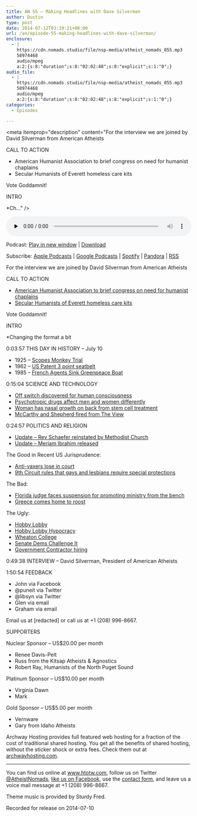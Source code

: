 ```yaml
---
title: AN 55 – Making Headlines with Dave Silverman
author: Dustin
type: post
date: 2014-07-12T03:19:21+00:00
url: /an/episode-55-making-headlines-with-dave-silverman/
enclosure:
  - |
    https://cdn.nomads.studio/file/nsp-media/atheist_nomads_055.mp3
    58974468
    audio/mpeg
    a:2:{s:8:"duration";s:8:"02:02:48";s:8:"explicit";s:1:"0";}
audio_file:
  - |
    https://cdn.nomads.studio/file/nsp-media/atheist_nomads_055.mp3
    58974468
    audio/mpeg
    a:2:{s:8:"duration";s:8:"02:02:48";s:8:"explicit";s:1:"0";}
categories:
  - Episodes

---
```

<div itemscope itemtype="http://schema.org/AudioObject">
  <meta itemprop="name" content="Episode 55 &#8211; Making Headlines with Dave Silverman" />
  
  <meta itemprop="uploadDate" content="2014-07-11T21:19:21-06:00" />
  
  <meta itemprop="encodingFormat" content="audio/mpeg" />
  
  <meta itemprop="duration" content="PT2H02M48S" />
  
  <meta itemprop="description" content="For the interview we are joined by David Silverman from American Atheists

CALL TO ACTION

* American Humanist Association to brief congress on need for humanist chaplains
* Secular Humanists of Everett homeless care kits

Vote Goddamnit!

INTRO

*Ch..." />
  
  <meta itemprop="contentUrl" content="https://dts.podtrac.com/redirect.mp3/cdn.nomads.studio/file/nsp-media/atheist_nomads_055.mp3" />
  
  <meta itemprop="contentSize" content="56.2" />
  </p> 
  
  <div class="powerpress_player" id="powerpress_player_8310">
    <audio class="wp-audio-shortcode" id="audio-5183-54" preload="none" style="width: 100%;" controls="controls"><source type="audio/mpeg" src="https://dts.podtrac.com/redirect.mp3/cdn.nomads.studio/file/nsp-media/atheist_nomads_055.mp3?_=54" /><a href="https://dts.podtrac.com/redirect.mp3/cdn.nomads.studio/file/nsp-media/atheist_nomads_055.mp3">https://dts.podtrac.com/redirect.mp3/cdn.nomads.studio/file/nsp-media/atheist_nomads_055.mp3</a></audio>
  </div>
</div>

<p class="powerpress_links powerpress_links_mp3">
  Podcast: <a href="https://dts.podtrac.com/redirect.mp3/cdn.nomads.studio/file/nsp-media/atheist_nomads_055.mp3" class="powerpress_link_pinw" target="_blank" title="Play in new window" onclick="return powerpress_pinw('https://htotw.com/?powerpress_pinw=5183-podcast');" rel="nofollow">Play in new window</a> | <a href="https://dts.podtrac.com/redirect.mp3/cdn.nomads.studio/file/nsp-media/atheist_nomads_055.mp3" class="powerpress_link_d" title="Download" rel="nofollow" download="atheist_nomads_055.mp3">Download</a>
</p>

<p class="powerpress_links powerpress_subscribe_links">
  Subscribe: <a href="https://podcasts.apple.com/us/podcast/humanists-take-on-the-world/id530050098?mt=2&ls=1" class="powerpress_link_subscribe powerpress_link_subscribe_itunes" target="_blank" title="Subscribe on Apple Podcasts" rel="nofollow">Apple Podcasts</a> | <a href="https://www.google.com/podcasts?feed=aHR0cDovL2F0aGVpc3Rub21hZHMubGlic3luLmNvbS9yc3M%3D" class="powerpress_link_subscribe powerpress_link_subscribe_googleplay" target="_blank" title="Subscribe on Google Podcasts" rel="nofollow">Google Podcasts</a> | <a href="https://open.spotify.com/show/3LzK2xZGike6Tc1GEMtMbr?si=LieN9SNuTpq96smuaUsH8A" class="powerpress_link_subscribe powerpress_link_subscribe_spotify" target="_blank" title="Subscribe on Spotify" rel="nofollow">Spotify</a> | <a href="https://www.pandora.com/podcast/atheist-nomads/PC:10122?corr=62071012&part=ug" class="powerpress_link_subscribe powerpress_link_subscribe_pandora" target="_blank" title="Subscribe on Pandora" rel="nofollow">Pandora</a> | <a href="https://htotw.com/feed/podcast/" class="powerpress_link_subscribe powerpress_link_subscribe_rss" target="_blank" title="Subscribe via RSS" rel="nofollow">RSS</a>
</p>

For the interview we are joined by David Silverman from American Atheists

CALL TO ACTION

* <a href="http://action.americanhumanist.org/p/dia/action/public/?action_KEY=16048" target="_blank" rel="noopener">American Humanist Association to brief congress on need for humanist chaplains</a>  
* <a href="https://www.indiegogo.com/projects/homeless-care-kits-supplies-for-people-in-need" target="_blank" rel="noopener">Secular Humanists of Everett homeless care kits</a>

Vote Goddamnit!

INTRO

*Changing the format a bit

0:03:57 THIS DAY IN HISTORY &#8211; July 10

* 1925 &#8211; <a href="http://www.history.com/this-day-in-history/monkey-trial-begins" target="_blank" rel="noopener">Scopes Monkey Trial</a>  
* 1962 &#8211; <a href="http://www.history.com/this-day-in-history/us-patent-issued-for-three-point-seatbelt" target="_blank" rel="noopener">US Patent 3 point seatbelt</a>  
* 1985 &#8211; <a href="http://www.history.com/this-day-in-history/the-sinking-of-the-irainbow-warriori" target="_blank" rel="noopener">French Agents Sink Greenpeace Boat</a>

0:15:04 SCIENCE AND TECHNOLOGY

* <a href="http://www.huffingtonpost.com/2014/07/08/brain-on-off-switch-consciousness-claustrum_n_5564040.html" target="_blank" rel="noopener">Off switch discovered for human consciousness</a>  
* <a href="http://www.scientificamerican.com/article/psychotropic-drugs-affect-men-and-women-differently/" target="_blank" rel="noopener">Psychotropic drugs affect men and women differently</a>  
* <a href="http://www.newscientist.com/article/dn25859-stem-cell-treatment-causes-nasal-growth-in-womans-back.html" target="_blank" rel="noopener">Woman has nasal growth on back from stem cell treatment</a>  
* <a href="http://richarddawkins.net/2014/06/anti-vaxxer-and-flat-earther-fired-from-the-view/" target="_blank" rel="noopener">McCarthy and Shepherd fired from The View</a>

0:24:57 POLITICS AND RELIGION

* <a href="www.nytimes.com/2014/06/25/us/methodist-panel-reinstates-defrocked-pastor.html" target="_blank" rel="noopener">Update &#8211; Rev Schaefer reinstated by Methodist Church</a>  
* <a href="https://uk.news.yahoo.com/sudans-meriam-ibrahim-freed-prison-130429397.html" target="_blank" rel="noopener">Update &#8211; Meriam Ibrahim released</a>

The Good in Recent US Jurisprudence:

* <a href="http://thinkprogress.org/health/2014/06/23/3452130/vaccine-new-york-city-lawsuit/" target="_blank" rel="noopener">Anti-vaxers lose in court</a>  
* <a href="http://bigstory.ap.org/article/court-rejects-appeal-gay-jury-selection-case" target="_blank" rel="noopener">9th Circuit rules that gays and lesbians require special protections</a>

The Bad:

* <a href="http://www.tallahassee.com/story/news/2014/01/29/leon-judge-faces-fine-suspension-reprimand/4989041/" target="_blank" rel="noopener">Florida judge faces suspension for promoting ministry from the bench</a>  
* <a href="http://whnt.com/2014/06/26/breaking-local-wiccan-uninvited-to-give-city-council-invocation-due-to-community-fears/" target="_blank" rel="noopener">Greece comes home to roost</a>

The Ugly:

* <a href="http://www.politico.com/story/2014/06/supreme-court-hobby-lobby-decision-contraception-mandate-108429.html" target="_blank" rel="noopener">Hobby Lobby</a>  
* <a href="http://www.motherjones.com/politics/2014/04/hobby-lobby-retirement-plan-invested-emergency-contraception-and-abortion-drug-makers" target="_blank" rel="noopener">Hobby Lobby Hypocracy</a>  
* <a href="http://www.msnbc.com/msnbc/sotomayor-blistering-dissent-contraception-case" target="_blank" rel="noopener">Wheaton College</a>  
* <a href="http://www.nytimes.com/2014/07/09/us/politics/democrats-draft-bill-to-override-contraception-ruling.html" target="_blank" rel="noopener">Senate Dems Challenge It</a>  
* <a href="http://talkingpointsmemo.com/livewire/religious-groups-lgbt-hiring-hobby-lobby" target="_blank" rel="noopener">Government Contractor hiring</a>

0:49:38 INTERVIEW &#8211; David Silverman, President of American Atheists

1:50:54 FEEDBACK

* John via Facebook  
* @puneit via Twitter  
* @libsyn via Twitter  
* Glen via email  
* Graham via email

Email us at [redacted] or call us at +1 (208) 996-8667.

SUPPORTERS

Nuclear Sponsor &#8211; US$20.00 per month  
* Renee Davis-Pelt  
* Russ from the Kitsap Atheists & Agnostics  
* Robert Ray, Humanists of the North Puget Sound

Platinum Sponsor – US$10.00 per month  
* Virginia Dawn  
* Mark

Gold Sponsor – US$5.00 per month  
* Vernware  
* Gary from Idaho Atheists

Archway Hosting provides full featured web hosting for a fraction of the cost of traditional shared hosting. You get all the benefits of shared hosting, without the sticker shock or extra fees. Check them out at <a href="http://archwayhosting.com/" target="_blank" rel="noopener">archwayhosting.com</a>.

<hr width="500" />

You can find us online at <a href="https://www.htotw.com/" target="_blank" rel="noopener">www.htotw.com</a>, follow us on Twitter <a href="https://htotw.com/twitter" target="_blank" rel="noopener">@AtheistNomads</a>, <a href="https://htotw.com/facebook" target="_blank" rel="noopener">like us on Facebook</a>, use the [contact form](https://htotw.com/contact), and leave us a voice mail message at +1 (208) 996-8667.

Theme music is provided by Sturdy Fred.

Recorded for release on 2014-07-10